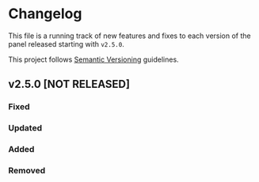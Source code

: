# Changelog

This file is a running track of new features and fixes to each version of the panel released starting with `v2.5.0`.

This project follows [Semantic Versioning](http://semver.org) guidelines.

## v2.5.0 [NOT RELEASED]

### Fixed

### Updated

### Added

### Removed
